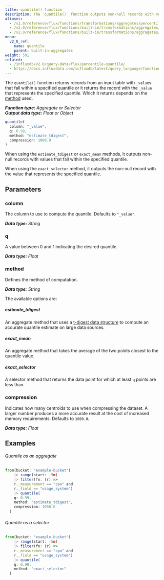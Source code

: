 ```yaml
---
title: quantile() function
description: The `quantile()` function outputs non-null records with values that fall within the specified quantile or the non-null record with the value that represents the specified quantile.
aliases:
  - /v2.0/reference/flux/functions/transformations/aggregates/percentile
  - /v2.0/reference/flux/functions/built-in/transformations/aggregates/percentile
  - /v2.0/reference/flux/functions/built-in/transformations/aggregates/quantile/
menu:
  v2_0_ref:
    name: quantile
    parent: built-in-aggregates
weight: 501
related:
  - /influxdb/v2.0/query-data/flux/percentile-quantile/
  - https://docs.influxdata.com/influxdb/latest/query_language/functions/#percentile, InfluxQL – PERCENTILE()
---
```


The `quantile()` function returns records from an input table with `_value`s that fall within
a specified quantile or it returns the record with the `_value` that represents the specified quantile.
Which it returns depends on the [method](#method) used.

_**Function type:** Aggregate or Selector_  
_**Output data type:** Float or Object_

```js
quantile(
  column: "_value",
  q: 0.99,
  method: "estimate_tdigest",
  compression: 1000.0
)
```

When using the `estimate_tdigest` or `exact_mean` methods, it outputs non-null
records with values that fall within the specified quantile.

When using the `exact_selector` method, it outputs the non-null record with the
value that represents the specified quantile.

## Parameters

### column
The column to use to compute the quantile.
Defaults to `"_value"`.

_**Data type:** String_

### q
A value between 0 and 1 indicating the desired quantile.

_**Data type:** Float_

### method
Defines the method of computation.

_**Data type:** String_

The available options are:

##### estimate_tdigest
An aggregate method that uses a [t-digest data structure](https://github.com/tdunning/t-digest)
to compute an accurate quantile estimate on large data sources.

##### exact_mean
An aggregate method that takes the average of the two points closest to the quantile value.

##### exact_selector
A selector method that returns the data point for which at least `q` points are less than.

### compression
Indicates how many centroids to use when compressing the dataset.
A larger number produces a more accurate result at the cost of increased memory requirements.
Defaults to `1000.0`.

_**Data type:** Float_

## Examples

###### Quantile as an aggregate
```js
from(bucket: "example-bucket")
	|> range(start: -5m)
	|> filter(fn: (r) =>
    r._measurement == "cpu" and
    r._field == "usage_system")
	|> quantile(
    q: 0.99,
    method: "estimate_tdigest",
    compression: 1000.0
  )
```

###### Quantile as a selector
```js
from(bucket: "example-bucket")
	|> range(start: -5m)
	|> filter(fn: (r) =>
    r._measurement == "cpu" and
    r._field == "usage_system")
	|> quantile(
    q: 0.99,
    method: "exact_selector"
  )
```
